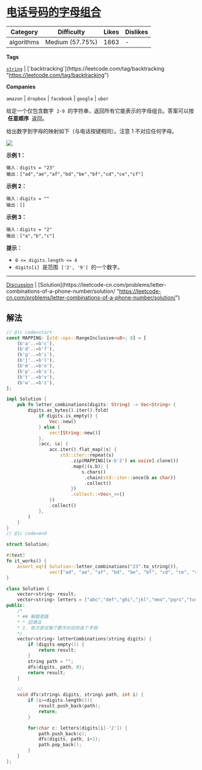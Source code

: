 # [电话号码的字母组合](https://leetcode-cn.com/problems/letter-combinations-of-a-phone-number/description/ "https://leetcode-cn.com/problems/letter-combinations-of-a-phone-number/description/")

| Category   | Difficulty      | Likes | Dislikes |
| ---------- | --------------- | ----- | -------- |
| algorithms | Medium (57.75%) | 1863  | -        |

**Tags**

[`string`](https://leetcode.com/tag/string "https://leetcode.com/tag/string") | [`backtracking`](https://leetcode.com/tag/backtracking "https://leetcode.com/tag/backtracking")

**Companies**

`amazon` | `dropbox` | `facebook` | `google` | `uber`

给定一个仅包含数字  `2-9`  的字符串，返回所有它能表示的字母组合。答案可以按  **任意顺序**  返回。

给出数字到字母的映射如下（与电话按键相同）。注意 1 不对应任何字母。

![](https://assets.leetcode-cn.com/aliyun-lc-upload/uploads/2021/11/09/200px-telephone-keypad2svg.png)

**示例 1：**

```
输入：digits = "23"
输出：["ad","ae","af","bd","be","bf","cd","ce","cf"]
```

**示例 2：**

```
输入：digits = ""
输出：[]
```

**示例 3：**

```
输入：digits = "2"
输出：["a","b","c"]
```

**提示：**

- `0 <= digits.length <= 4`
- `digits[i]`  是范围  `['2', '9']`  的一个数字。

---

[Discussion](https://leetcode-cn.com/problems/letter-combinations-of-a-phone-number/comments/ "https://leetcode-cn.com/problems/letter-combinations-of-a-phone-number/comments/") | [Solution](https://leetcode-cn.com/problems/letter-combinations-of-a-phone-number/solution/ "https://leetcode-cn.com/problems/letter-combinations-of-a-phone-number/solution/")

## 解法

```rust
// @lc code=start
const MAPPING: [std::ops::RangeInclusive<u8>; 8] = [
    (b'a'..=b'c'),
    (b'd'..=b'f'),
    (b'g'..=b'i'),
    (b'j'..=b'l'),
    (b'm'..=b'o'),
    (b'p'..=b's'),
    (b't'..=b'v'),
    (b'w'..=b'z'),
];

impl Solution {
    pub fn letter_combinations(digits: String) -> Vec<String> {
        digits.as_bytes().iter().fold(
            if digits.is_empty() {
                Vec::new()
            } else {
                vec![String::new()]
            },
            |acc, &x| {
                acc.iter().flat_map(|s| {
                    std::iter::repeat(s)
                        .zip(MAPPING[(x-b'2') as usize].clone())
                        .map(|(s,b)| {
                            s.chars()
                             .chain(std::iter::once(b as char))
                             .collect()
                        })
                        .collect::<Vec<_>>()
                })
                .collect()
            },
        )
    }
}
// @lc code=end

struct Solution;

#[test]
fn it_works() {
    assert_eq!( Solution::letter_combinations("23".to_string()),
                vec!["ad", "ae", "af", "bd", "be", "bf", "cd", "ce", "cf"]);
}


```

```cpp
class Solution {
    vector<string> result;
    vector<string> letters = {"abc","def","ghi","jkl","mno","pqrs","tuv","wxyz"};
public:
    /*
    * ## 解题思路
    * * 回溯法
    * 1. 依次尝试每个数字对应的各个字母
    */
    vector<string> letterCombinations(string digits) {
        if (digits.empty()) {
            return result;
        }
        string path = "";
        dfs(digits, path, 0);
        return result;
    }

    //
    void dfs(string& digits, string& path, int i) {
        if (i>=digits.length()){
            result.push_back(path);
            return;
        }

        for(char c: letters[digits[i]-'2']) {
            path.push_back(c);
            dfs(digits, path, i+1);
            path.pop_back();
        }
    }
};
```
